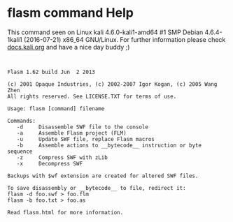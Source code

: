 # flasm command Help
 
 This command seen on Linux kali 4.6.0-kali1-amd64 #1 SMP Debian 4.6.4-1kali1 (2016-07-21) x86_64 GNU/Linux. For further information please check [docs.kali.org](docs.kali.org) and have a nice day buddy ;) 

~~~


Flasm 1.62 build Jun  2 2013

(c) 2001 Opaque Industries, (c) 2002-2007 Igor Kogan, (c) 2005 Wang Zhen
All rights reserved. See LICENSE.TXT for terms of use.

Usage: flasm [command] filename

Commands:
   -d     Disassemble SWF file to the console
   -a     Assemble Flasm project (FLM)
   -u     Update SWF file, replace Flasm macros
   -b     Assemble actions to __bytecode__ instruction or byte sequence
   -z     Compress SWF with zLib
   -x     Decompress SWF

Backups with $wf extension are created for altered SWF files.

To save disassembly or __bytecode__ to file, redirect it:
flasm -d foo.swf > foo.flm
flasm -b foo.txt > foo.as

Read flasm.html for more information.

~~~
